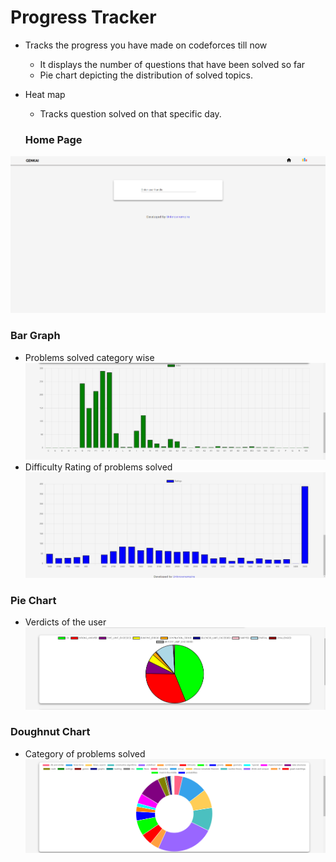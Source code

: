 # Progress Tracker 

- Tracks the progress you have made on codeforces till now
    - It displays the number of questions that have been solved so far
    - Pie chart depicting the distribution of solved topics.
- Heat map
    - Tracks question solved on that specific day.

    ### Home Page
![Home](Img/Screenshot.png)
    
  ### Bar Graph 
  - Problems solved category wise
  ![Bar Graph](Img/barGraph.png) 
  - Difficulty Rating of problems solved
  ![Problem difficulty](Img/Rating.png)

  ### Pie Chart
  - Verdicts of the user
  ![Pie Chart](Img/pieChart.png)

  ### Doughnut Chart
  - Category of problems solved
  ![Doughnut Chart](Img/doughnut.png)